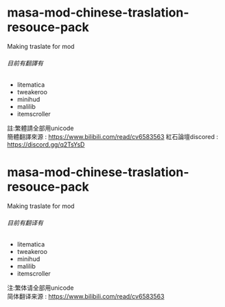 # masa-mod-chinese-traslation-resouce-pack
Making traslate for mod<br>
###### 目前有翻譯有
* litematica
* tweakeroo
* minihud
* malilib
* itemscroller<br>

註:繁體請全部用unicode<br>
簡體翻譯來源 : https://www.bilibili.com/read/cv6583563
紅石論壇discored : https://discord.gg/q2TsYsD

#  masa-mod-chinese-traslation-resouce-pack
Making traslate for mod<br>
###### 目前有翻译有
* litematica
* tweakeroo
* minihud
* malilib
* itemscroller<br>

注:繁体请全部用unicode<br>
简体翻译来源 : https://www.bilibili.com/read/cv6583563
